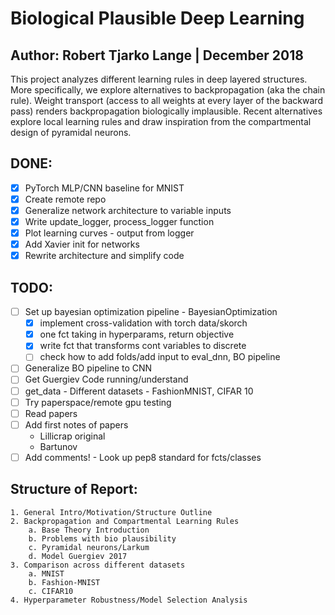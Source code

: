 # Biological Plausible Deep Learning
## Author: Robert Tjarko Lange | December 2018

This project analyzes different learning rules in deep layered structures. More specifically, we explore alternatives to backpropagation (aka the chain rule). Weight transport (access to all weights at every layer of the backward pass) renders backpropagation biologically implausible. Recent alternatives explore local learning rules and draw inspiration from the compartmental design of pyramidal neurons.

## DONE:

* [x] PyTorch MLP/CNN baseline for MNIST
* [x] Create remote repo
* [x] Generalize network architecture to variable inputs
* [x] Write update_logger, process_logger function
* [x] Plot learning curves - output from logger
* [x] Add Xavier init for networks
* [x] Rewrite architecture and simplify code

## TODO:

* [ ] Set up bayesian optimization pipeline - BayesianOptimization
    * [x] implement cross-validation with torch data/skorch
    * [x] one fct taking in hyperparams, return objective
    * [x] write fct that transforms cont variables to discrete
    + [ ] check how to add folds/add input to eval_dnn, BO pipeline
* [ ] Generalize BO pipeline to CNN
* [ ] Get Guergiev Code running/understand
* [ ] get_data - Different datasets - FashionMNIST, CIFAR 10
* [ ] Try paperspace/remote gpu testing
* [ ] Read papers
* [ ] Add first notes of papers
    * Lillicrap original
    * Bartunov
* [ ] Add comments! - Look up pep8 standard for fcts/classes

## Structure of Report:

    1. General Intro/Motivation/Structure Outline
    2. Backpropagation and Compartmental Learning Rules
        a. Base Theory Introduction
        b. Problems with bio plausibility
        c. Pyramidal neurons/Larkum
        d. Model Guergiev 2017
    3. Comparison across different datasets
        a. MNIST
        b. Fashion-MNIST
        c. CIFAR10
    4. Hyperparameter Robustness/Model Selection Analysis
